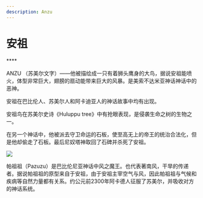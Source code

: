 ```yaml
---
description: Anzu
---
```


# 安祖

\*\*\*\*

ANZU （苏美尔文字）——他被描绘成一只有着狮头鹰身的大鸟，据说安祖能喷火，体型非常巨大，翅膀的扇动能带来巨大的风暴。是美索不达米亚神话神话中的恶神。

安祖在巴比伦人、苏美尔人和阿卡迪亚人的神话故事中均有出现。

安祖鸟在苏美尔史诗《Huluppu tree》中有抢眼表现，是侵袭生命之树的生物之一。

在另一个神话中，他被派去守卫命运的石板，使至高无上的帝王的统治合法化，但是他却偷走了石板。最后尼奴塔神取回了石碑并杀死了安祖。

![](https://pic1.zhimg.com/80/v2-f6dbae44d3056e1adc8b2860b934c500_720w.jpg)

帕祖祖（Pazuzu）是巴比伦尼亚神话中风之魔王。也代表著南风，干旱的传递者。据说帕祖祖的原型来自于安祖，由于安祖主宰空气与风，因此帕祖祖与气候和疾病等自然力量都有关系。约公元前2300年阿卡德人征服了苏美尔，并吸收对方的神话系统。

